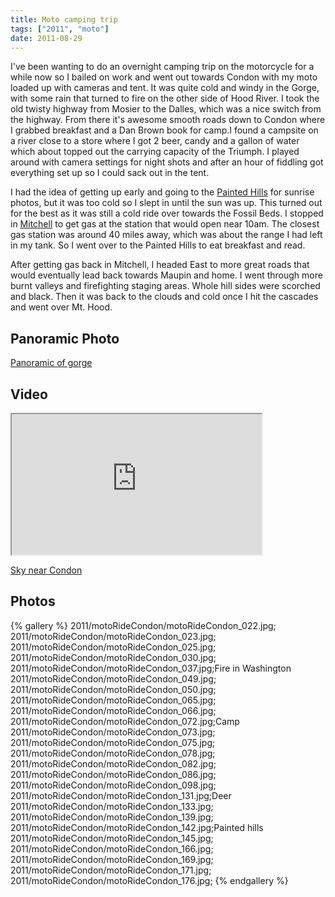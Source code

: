 ```yaml
---
title: Moto camping trip
tags: ["2011", "moto"]
date: 2011-08-29
---
```

I've been wanting to do an overnight camping trip on the motorcycle for a while now so I bailed on work and went out towards Condon with my moto loaded up with cameras and tent.  It was quite cold and windy in the Gorge, with some rain that turned to fire on the other side of Hood River.  I took the old twisty highway from Mosier to the Dalles, which was a nice switch from the highway.  From there it's awesome smooth roads down to Condon where I grabbed breakfast and a Dan Brown book for camp.I found a campsite on a river close to a store where I got 2 beer, candy and a gallon of water which about topped out the carrying capacity of the Triumph.  I played around with camera settings for night shots and after an hour of fiddling got everything set up so I could sack out in the tent.


I had the idea of getting up early and going to the <a href="http://www.nps.gov/joda/planyourvisit/painted_hills_unit.htm">Painted Hills</a> for sunrise photos, but it was too cold so I slept in until the sun was up.  This turned out for the best as it was still a cold ride over towards the Fossil Beds.  I stopped in <a href="http://mitchelloregon.us/">Mitchell</a> to get gas at the station that would open near 10am.  The closest gas station was around 40 miles away, which was about the range I had left in my tank.  So I went over to the Painted Hills to eat breakfast and read.


After getting gas back in Mitchell, I headed East to more great roads that would eventually lead back towards Maupin and home.  I went through more burnt valleys and firefighting staging areas.  Whole hill sides were scorched and black.  Then it was back to the clouds and cold once I hit the cascades and went over Mt. Hood.

## Panoramic Photo 
<a href="http://willprogramforfood.com/photos/columbia-gorge-fire"><img   src="http://willprogramforfood.com/photos/pics/panoramic/2011/gorgeAugust/thumb/motoRideCondon_pano1.jpg" alt="" class="photo"/><br>
Panoramic of gorge</a>
<br>

## Video
<iframe src="http://player.vimeo.com/video/28696913?title=0&amp;byline=0&amp;portrait=0" width="400" height="225" frameborder="1"></iframe><p><a href="http://vimeo.com/28696913">Sky near Condon</a> </p>


## Photos 

{% gallery %} 
2011/motoRideCondon/motoRideCondon_022.jpg;
2011/motoRideCondon/motoRideCondon_023.jpg;
2011/motoRideCondon/motoRideCondon_025.jpg;
2011/motoRideCondon/motoRideCondon_030.jpg;
2011/motoRideCondon/motoRideCondon_037.jpg;Fire in Washington
2011/motoRideCondon/motoRideCondon_049.jpg;
2011/motoRideCondon/motoRideCondon_050.jpg;
2011/motoRideCondon/motoRideCondon_065.jpg;
2011/motoRideCondon/motoRideCondon_066.jpg;
2011/motoRideCondon/motoRideCondon_072.jpg;Camp
2011/motoRideCondon/motoRideCondon_073.jpg;
2011/motoRideCondon/motoRideCondon_075.jpg;
2011/motoRideCondon/motoRideCondon_078.jpg;
2011/motoRideCondon/motoRideCondon_082.jpg;
2011/motoRideCondon/motoRideCondon_086.jpg;
2011/motoRideCondon/motoRideCondon_098.jpg;
2011/motoRideCondon/motoRideCondon_131.jpg;Deer
2011/motoRideCondon/motoRideCondon_133.jpg;
2011/motoRideCondon/motoRideCondon_139.jpg;
2011/motoRideCondon/motoRideCondon_142.jpg;Painted hills
2011/motoRideCondon/motoRideCondon_145.jpg;
2011/motoRideCondon/motoRideCondon_166.jpg;
2011/motoRideCondon/motoRideCondon_169.jpg;
2011/motoRideCondon/motoRideCondon_171.jpg;
2011/motoRideCondon/motoRideCondon_176.jpg;
{% endgallery %}
